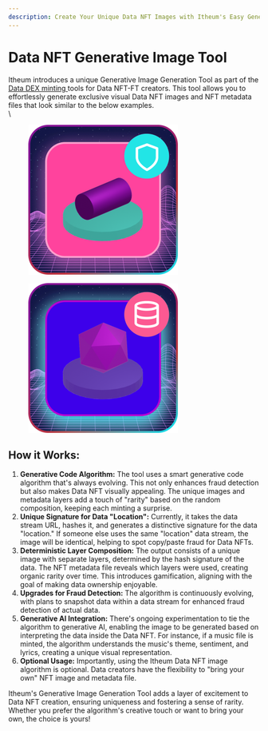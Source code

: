 ```yaml
---
description: Create Your Unique Data NFT Images with Itheum's Easy Generative Tool
---
```


# Data NFT Generative Image Tool

Itheum introduces a unique Generative Image Generation Tool as part of the [Data DEX minting ](https://datadex.itheum.io/)tools for Data NFT-FT creators. This tool allows you to effortlessly generate exclusive visual Data NFT images and NFT metadata files that look similar to the below examples.\
\


<figure><img src="../../.gitbook/assets/image (1) (1) (1) (1) (1) (1) (1) (1) (1) (1) (1) (1) (1) (1) (1) (1) (1) (1) (1).png" alt="" width="300"><figcaption></figcaption></figure>

<figure><img src="../../.gitbook/assets/image (1) (1) (1) (1) (1) (1) (1) (1) (1) (1) (1) (1) (1) (1) (1) (1) (1) (1).png" alt="" width="300"><figcaption></figcaption></figure>

## How it Works:

1. **Generative Code Algorithm:** The tool uses a smart generative code algorithm that's always evolving. This not only enhances fraud detection but also makes Data NFT visually appealing. The unique images and metadata layers add a touch of "rarity" based on the random composition, keeping each minting a surprise.
2. **Unique Signature for Data "Location":** Currently, it takes the data stream URL, hashes it, and generates a distinctive signature for the data "location." If someone else uses the same "location" data stream, the image will be identical, helping to spot copy/paste fraud for Data NFTs.
3. **Deterministic Layer Composition:** The output consists of a unique image with separate layers, determined by the hash signature of the data. The NFT metadata file reveals which layers were used, creating organic rarity over time. This introduces gamification, aligning with the goal of making data ownership enjoyable.
4. **Upgrades for Fraud Detection:** The algorithm is continuously evolving, with plans to snapshot data within a data stream for enhanced fraud detection of actual data.
5. **Generative AI Integration:** There's ongoing experimentation to tie the algorithm to generative AI, enabling the image to be generated based on interpreting the data inside the Data NFT. For instance, if a music file is minted, the algorithm understands the music's theme, sentiment, and lyrics, creating a unique visual representation.
6. **Optional Usage:** Importantly, using the Itheum Data NFT image algorithm is optional. Data creators have the flexibility to "bring your own" NFT image and metadata file.

Itheum's Generative Image Generation Tool adds a layer of excitement to Data NFT creation, ensuring uniqueness and fostering a sense of rarity. Whether you prefer the algorithm's creative touch or want to bring your own, the choice is yours!
